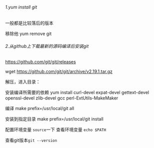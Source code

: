 ###### 1.yum install git

一般都是比较落后的版本

移除他
  yum remove git

###### 2.从github上下载最新的源码编译后安装git

https://github.com/git/git/releases

wget https://github.com/git/git/archive/v2.19.1.tar.gz

解压，进入目录：

安装编译所需要的依赖
yum install curl-devel expat-devel gettext-devel openssl-devel zlib-devel gcc perl-ExtUtils-MakeMaker

编译
make prefix=/usr/local/git all

安装到指定目录
make prefix=/usr/local/git install

配置环境变量
`source`一下
查看环境变量 `echo $PATH`

查看git版本`git --version`  